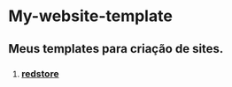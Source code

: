 # My-website-template
## Meus templates para criação de sites.

1. ### [redstore](https://youtu.be/yQimoqo0-7g)
